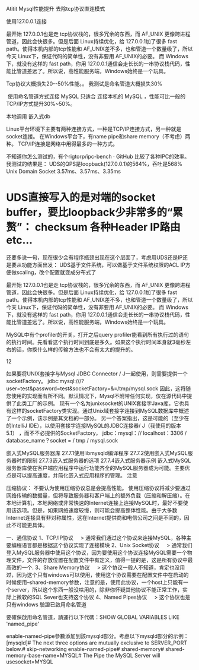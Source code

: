Atitit Mysql性能提升 去除tcp协议直连模式



使用127.0.0.1连接

最开始 127.0.0.1也是走 tcp协议栈的，很多冗余的东西，而 AF_UNIX 更像跨进程管道，因此会快很多。但是后面 Linux持续优化，给 127.0.0.1加了很多 fast path。使得本机内部的tcp性能和 AF_UNIX差不多，也和管道一个数量级了，所以今天 Linux下，保证代码的简单性，没有非要用 AF_UNIX的必要。
而 Windows下，就没有这样的 fast path，你用 127.0.0.1通信会走长长的一串协议栈代码，性能比管道差远了。所以说，高性能服务端，Windows始终是一个玩具。

Tcp协议大概损失20--50%性能。。
我测试是命名管道大概损失30%

 使用命名管道方式连接 MySQL 只适合 连接本机的 MySQL ，性能可比一般的TCP/IP方式提升30%~50%。

本地调用 嵌入式db

Linux平台环境下主要有两种连接方式，一种是TCP/IP连接方式，另一种就是socket连接。
在Windows平台下，有name pipe和share memory（不考虑）两种。
TCP/IP连接是网络中用得最多的一种方式。

不知道你怎么测试的，有个rigtorp/ipc-bench · GitHub 比较了各种IPC的效率。
我测试的结果是：
UDS的QPS是loopback(127.0.0.1)的564%，吞吐是568%
Unix Domain Socket 3.57ms、3.57ms、3.35ms

UDS直接写入的是对端的socket buffer，要比loopback少非常多的“累赘”：
checksum
各种Header
IP路由
etc...
===================
还要多说一句，现在很少会有程序瓶颈出现在这个层面了，考虑用UDS还是IP还是要从功能方面出发：
UDS基于文件系统，可以做基于文件系统权限的ACL
IP方便做scaling，改个配置就变成分布式了


最开始 127.0.0.1也是走 tcp协议栈的，很多冗余的东西，而 AF_UNIX 更像跨进程管道，因此会快很多。但是后面 Linux持续优化，给 127.0.0.1加了很多 fast path。使得本机内部的tcp性能和 AF_UNIX差不多，也和管道一个数量级了，所以今天 Linux下，保证代码的简单性，没有非要用 AF_UNIX的必要。
而 Windows下，就没有这样的 fast path，你用 127.0.0.1通信会走长长的一串协议栈代码，性能比管道差远了。所以说，高性能服务端，Windows始终是一个玩具。


MySQL中有个profiler的开关，打开之后query profiler能看到所有执行过的语句的执行时间。先看看这个执行时间到底是多久。如果这个执行时间本身就3毫秒左右的话，你换什么样的传输方法也不会有太大的提升的。


12

如果要将UNIX套接字与Mysql JDBC Connector / J一起使用，则需要提供一个socketFactory。
jdbc:mysql:///?user=test&password=test&socketFactory=<classname>&<socket>=/tmp/mysql.sock
因此，这将随您使用的实现而有所不同。默认情况下，Mysql不附带任何实现，仅在源代码中提供了此类工厂的示例。
现有一个名为junixsocket的UNIX套接字Java库，它也具有这样的socketFactory类实现。通过Unix域套接字连接到MySQL数据库中概述了一个示例，该示例是其文档的一部分。
另一个答案指出，这是可能的（至少在的IntelliJ IDE），以使用套接字连接MySQL的JDBC连接器/ J（我使用的版本5.1） ，而不不必提供的SocketFactory，
jdbc：mysql：// localhost：3306 / database_name？socket = / tmp / mysql.sock


嵌入式MySQL服务器库
27.7.1使用libmysqld编译程序
27.7.2使用嵌入式MySQL服务器时的限制
27.7.3嵌入式服务器的选项
27.7.4嵌入式服务器示例
嵌入式MySQL服务器库使在客户端应用程序中运行功能齐全的MySQL服务器成为可能。主要优点是可以提高速度，并简化嵌入式应用程序的管理。
注意


压缩协议： 不要认为使用压缩协议总是会提高性能。
使用压缩协议将减少要通过网络传输的数据量，但将导致服务器和客户端上的额外负载（压缩和解压缩）。在本地计算机，本地网络或非常快速的Internet连接上连接MySQL时，最好不要使用该选项。但是，如果网络速度较慢，则可能会提高整体性能。由于大多数Internet连接具有非对称属性，这在Internet提供商和电信公司之间是不同的，因此不可能更具体。


一、通信协议
1、TCP/IP协议
    ﻿> 通常我们通过这个协议来连接MySQL，各种主要编程语言都是根据这个协议实现了连接模块
2、Unix Socket协议
    ﻿> 通常我们登入MySQL服务器中使用这个协议，因为要使用这个协议连接MySQL需要一个物理文件，文件的存放位置在配置文件中有定义，值得一提的是，这是所有协议中最高效的一个.
3、Share Memory协议
    ﻿> 这个协议一般人不知道，肯定也没用过，因为这个只有windows可以使用，使用这个协议需要在配置文件中在启动的时候使用–shared-memory参数，注意的是，使用此协议，一个host上只能有一个server，所以这个东西一般没啥用的，除非你怀疑其他协议不能正常工作，实际上微软的SQL Sever也支持这个协议
4、Named Pipes协议
    ﻿> 这个协议也是只有windows
驗證已啟用命名管道

要確保啟用命名管道，請運行以下代碼：SHOW GLOBAL VARIABLES LIKE 'named_pipe'

enable-named-pipe參數添加到該mysqld部分。考慮以下mysqld部分的示例：
[mysqld]# The next three options are mutually exclusive to SERVER_PORT below.# skip-networking
enable-named-pipe# shared-memory# shared-memory-base-name=MYSQL# The Pipe the MySQL Server will usesocket=MYSQL

